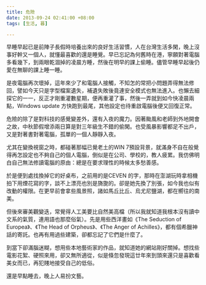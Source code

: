 ```yaml
---
title: 危險
date: 2013-09-24 02:41:00 +08:00
tags: [生活, 暮]

---
```


  
  
早睡早起已是前陣子長假時培養出來的良好生活習慣，人在台灣生活多閑，晚上沒事好幹又一個人，就懂最喜歡的還是睡覺。早已忘記為何舊時在港，寧願對著電腦多看幾下，到兩眼乾涸掉的凌晨方睡，然後在明早的課上偷睡。儘管早睡早起後仍愛在無聊的課上睡一睡。  
  
是夜電腦再次壞掉，這年來少了和電腦人接觸，不知怎的常把小問題弄得無法修回，譬如今天只是字型檔案遺失，補遺失敗後竟連安全模式也無法進入。也懶去細探它的一一，反正才剛重灌數星期，便再重灌了事，然後一弄就到如今快凌晨兩點，Windows update 方快跑到最尾，其他設定也待重啟電腦後便又回復正常。  
  
危險的除了是對科技的感覺變差外，還有入夜的魔力。因著颱風和老師到外地開會之故，中秋節假增添兩日算是對三年級生不錯的偷閑。也受風暴影響都足不出戶，又是對著書對著電腦，孤單的一個人靜靜入夜。  
  
尤其在變換視窗之時，都碰著那幅已覺老土的WIN 7預設背景，就滿身不自在般覺得再怎設定也不夠自己的個人電腦，倒似是在公司、學校的，教人疲累。我仿佛明白自己無法修讀電腦的原由：總是在要求理性的時候太多愁善感。  
  
於是便到處找換掉它的好桌布，之前用的是CEVEN 的字，那時在澎湖玩時拿相機拍下用煙花寫的字，談不上漂亮也別是旖旎的。卻是她先換了別張，如今我也似有改動的權限。在更早前會拿些風景照，諸如馬丘比丘、烏尤尼鹽湖，都在嚮往的南美。  
  
但後來審美觀變迭，常覺得人工美要比自然美高檔（所以我就知道我根本沒有讀中文系的氣質，連用語也那麼俗氣）。先是用些西洋畫如《The Seduction of Europea》、《The Head of Orpheus》、《The Anger of Achilles》，都有個希臘神話的寄託。也再有用過些建築，卻都忘記了它們是什麼了。  
  
到當下卻滿腦迷糊，想用些本地藝術家的作品，就知道她的網站剛好關掉。想找些電影花絮、硬照來用，卻又無所適從，似是倏忽發現這廿年來到頭來還只是喜歡看美女而已，再犯賤地接受自己的低俗。  
  
還是早點睡去，晚上人易扮文藝。   
  
  
